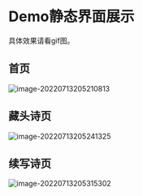 # Demo静态界面展示

具体效果请看gif图。

## 首页

![image-20220713205210813](C:\Users\86134\AppData\Roaming\Typora\typora-user-images\image-20220713205210813.png)

## 藏头诗页

![image-20220713205241325](C:\Users\86134\AppData\Roaming\Typora\typora-user-images\image-20220713205241325.png)

## 续写诗页

![image-20220713205315302](C:\Users\86134\AppData\Roaming\Typora\typora-user-images\image-20220713205315302.png)
